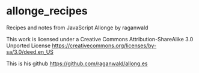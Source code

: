 # allonge_recipes
Recipes and notes from JavaScript Allonge by raganwald

This work is licensed under a Creative Commons Attribution-ShareAlike 3.0 Unported License
https://creativecommons.org/licenses/by-sa/3.0/deed.en_US

This is his github https://github.com/raganwald/allong.es